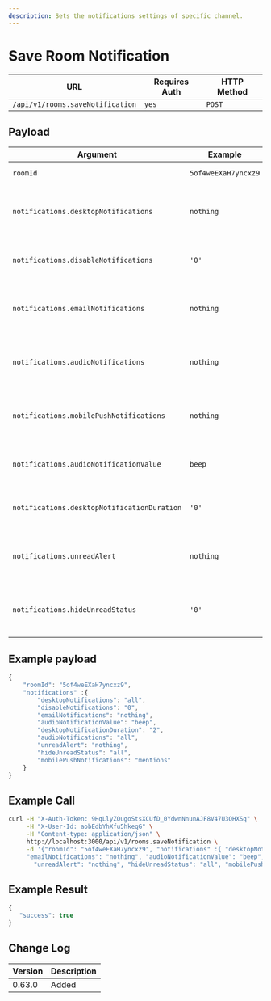 ```yaml
---
description: Sets the notifications settings of specific channel.
---
```


# Save Room Notification

| URL                              | Requires Auth | HTTP Method |
| -------------------------------- | ------------- | ----------- |
| `/api/v1/rooms.saveNotification` | `yes`         | `POST`      |

## Payload

| Argument                                    | Example             | Required                                          | Description                                            |
| ------------------------------------------- | ------------------- | ------------------------------------------------- | ------------------------------------------------------ |
| `roomId`                                    | `5of4weEXaH7yncxz9` | Required                                          | The channel's id                                       |
| `notifications.desktopNotifications`        | `nothing`           | Optional: 'nothing', 'all', 'mentions', 'default' | The value for desktop notifications                    |
| `notifications.disableNotifications`        | `'0'`               | Optional: '0' or '1'                              | The value to disable/enable channel's notifications.   |
| `notifications.emailNotifications`          | `nothing`           | Optional: 'nothing', 'all', 'mentions', 'default' | The value for email notifications.                     |
| `notifications.audioNotifications`          | `nothing`           | Optional: 'nothing', 'all', 'mentions', 'default' | The value for audio notifications.                     |
| `notifications.mobilePushNotifications`     | `nothing`           | Optional: 'nothing', 'all', 'mentions', 'default' | The value for mobile push notifications.               |
| `notifications.audioNotificationValue`      | `beep`              | Optional                                          | The value for audio notification sound.                |
| `notifications.desktopNotificationDuration` | `'0'`               | Optional                                          | The value for desktop notification duration.           |
| `notifications.unreadAlert`                 | `nothing`           | Optional: 'nothing', 'all', 'mentions', 'default' | The value for unread alerts notifications.             |
| `notifications.hideUnreadStatus`            | `'0'`               | Optional: '0' or '1'                              | The value to disable/enable number of unread messages. |

## Example payload

```javascript
{
    "roomId": "5of4weEXaH7yncxz9",
    "notifications" :{
        "desktopNotifications": "all",
        "disableNotifications": "0",
        "emailNotifications": "nothing",
        "audioNotificationValue": "beep",
        "desktopNotificationDuration": "2",
        "audioNotifications": "all",
        "unreadAlert": "nothing",
        "hideUnreadStatus": "all",
        "mobilePushNotifications": "mentions"
    }
}
```

## Example Call

```bash
curl -H "X-Auth-Token: 9HqLlyZOugoStsXCUfD_0YdwnNnunAJF8V47U3QHXSq" \
     -H "X-User-Id: aobEdbYhXfu5hkeqG" \
     -H "Content-type: application/json" \
     http://localhost:3000/api/v1/rooms.saveNotification \
     -d '{"roomId": "5of4weEXaH7yncxz9", "notifications" :{ "desktopNotifications": "all", "disableNotifications": "0", \
     "emailNotifications": "nothing", "audioNotificationValue": "beep", "desktopNotificationDuration": "2", "audioNotifications": "all", \
       "unreadAlert": "nothing", "hideUnreadStatus": "all", "mobilePushNotifications": "mentions"} }'
```

## Example Result

```javascript
{
   "success": true
}
```

## Change Log

| Version | Description |
| ------- | ----------- |
| 0.63.0  | Added       |
